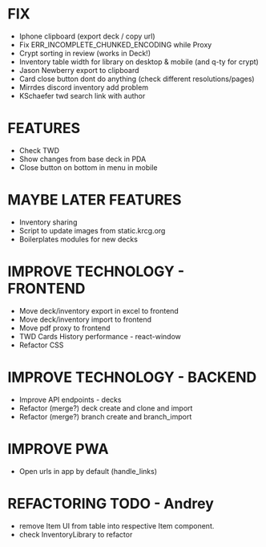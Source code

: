 # FIX
- Iphone clipboard (export deck / copy url)
- Fix ERR_INCOMPLETE_CHUNKED_ENCODING while Proxy
- Crypt sorting in review (works in Deck!)
- Inventory table width for library on desktop & mobile (and q-ty for crypt)
- Jason Newberry export to clipboard
- Card close button dont do anything (check different resolutions/pages)
- Mirrdes discord inventory add problem
- KSchaefer twd search link with author

# FEATURES
- Check TWD
- Show changes from base deck in PDA
- Close button on bottom in menu in mobile

# MAYBE LATER FEATURES
- Inventory sharing
- Script to update images from static.krcg.org
- Boilerplates modules for new decks

# IMPROVE TECHNOLOGY - FRONTEND
- Move deck/inventory export in excel to frontend
- Move deck/inventory import to frontend
- Move pdf proxy to frontend
- TWD Cards History performance - react-window
- Refactor CSS

# IMPROVE TECHNOLOGY - BACKEND
- Improve API endpoints - decks
- Refactor (merge?) deck create and clone and import
- Refactor (merge?) branch create and branch_import

# IMPROVE PWA
- Open urls in app by default (handle_links)

# REFACTORING TODO - Andrey
- remove Item UI from table into respective Item component.
- check InventoryLibrary to refactor
